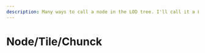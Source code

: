 ```yaml
---
description: Many ways to call a node in the LOD tree. I'll call it a LOD node.
---
```


# Node/Tile/Chunck

